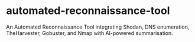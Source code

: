 # automated-reconnaissance-tool
An Automated Reconnaissance Tool integrating Shodan, DNS enumeration, TheHarvester, Gobuster, and Nmap with AI-powered summarisation.
